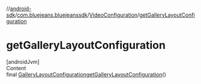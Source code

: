 //[android-sdk](../../../index.md)/[com.bluejeans.bluejeanssdk](../index.md)/[VideoConfiguration](index.md)/[getGalleryLayoutConfiguration](get-gallery-layout-configuration.md)



# getGalleryLayoutConfiguration  
[androidJvm]  
Content  
final [GalleryLayoutConfiguration](../-gallery-layout-configuration/index.md)[getGalleryLayoutConfiguration](get-gallery-layout-configuration.md)()  
  



